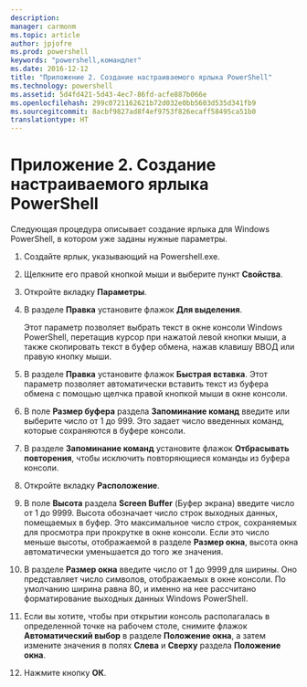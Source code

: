 ```yaml
---
description: 
manager: carmonm
ms.topic: article
author: jpjofre
ms.prod: powershell
keywords: "powershell,командлет"
ms.date: 2016-12-12
title: "Приложение 2. Создание настраиваемого ярлыка PowerShell"
ms.technology: powershell
ms.assetid: 5d4fd421-5d43-4ec7-86fd-acfe887b066e
ms.openlocfilehash: 299c0721162621b72d032e0bb5603d535d341fb9
ms.sourcegitcommit: 8acbf9827ad8f4ef9753f826ecaff58495ca51b0
translationtype: HT
---
```

# <a name="appendix-2---creating-a-custom-powershell-shortcut"></a>Приложение 2. Создание настраиваемого ярлыка PowerShell
Следующая процедура описывает создание ярлыка для Windows PowerShell, в котором уже заданы нужные параметры.

1.  Создайте ярлык, указывающий на Powershell.exe.

2.  Щелкните его правой кнопкой мыши и выберите пункт **Свойства**.

3.  Откройте вкладку **Параметры**.

4.  В разделе **Правка** установите флажок **Для выделения**.

    Этот параметр позволяет выбрать текст в окне консоли Windows PowerShell, перетащив курсор при нажатой левой кнопки мыши, а также скопировать текст в буфер обмена, нажав клавишу ВВОД или правую кнопку мыши.

5.  В разделе **Правка** установите флажок **Быстрая вставка**. Этот параметр позволяет автоматически вставить текст из буфера обмена с помощью щелчка правой кнопкой мыши в окне консоли.

6.  В поле **Размер буфера** раздела **Запоминание команд** введите или выберите число от 1 до 999. Это задает число введенных команд, которые сохраняются в буфере консоли.

7.  В разделе **Запоминание команд** установите флажок **Отбрасывать повторения**, чтобы исключить повторяющиеся команды из буфера консоли.

8.  Откройте вкладку **Расположение**.

9. В поле **Высота** раздела **Screen Buffer** (Буфер экрана) введите число от 1 до 9999. Высота обозначает число строк выходных данных, помещаемых в буфер. Это максимальное число строк, сохраняемых для просмотра при прокрутке в окне консоли. Если это число меньше высоты, отображаемой в разделе **Размер окна**, высота окна автоматически уменьшается до того же значения.

10. В разделе **Размер окна** введите число от 1 до 9999 для ширины. Оно представляет число символов, отображаемых в окне консоли. По умолчанию ширина равна 80, и именно на нее рассчитано форматирование выходных данных Windows PowerShell.

11. Если вы хотите, чтобы при открытии консоль располагалась в определенной точке на рабочем столе, снимите флажок **Автоматический выбор** в разделе **Положение окна**, а затем измените значения в полях **Слева** и **Сверху** раздела **Положение окна**.

12. Нажмите кнопку **ОК**.

